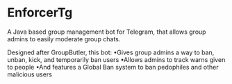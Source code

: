 # EnforcerTg
A Java based group management bot for Telegram, that allows group admins to easily moderate group chats. 

Designed after GroupButler, this bot:
	•Gives group admins a way to ban, unban, kick, and temporarily ban users
	•Allows admins to track warns given to people
	•And features a Global Ban system to ban pedophiles and other malicious users


